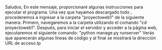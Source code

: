 Saludos,
En este mensaje, proporcionaré algunas instrucciones para ejecutar el programa.
Una vez que hayamos descargado todo , procederemos a ingresar a la carpeta "proyectoweb1" de la siguiente manera:
Primero, navegaremos a la carpeta utilizando el comando "cd proyectoweb1".
Después, para iniciar el servidor y acceder a la página web, ejecutaremos el siguiente comando:
"python manage.py runserver"
Verás que aparecerán algunas líneas de código y al final se mostrará la dirección URL de acceso.tp
